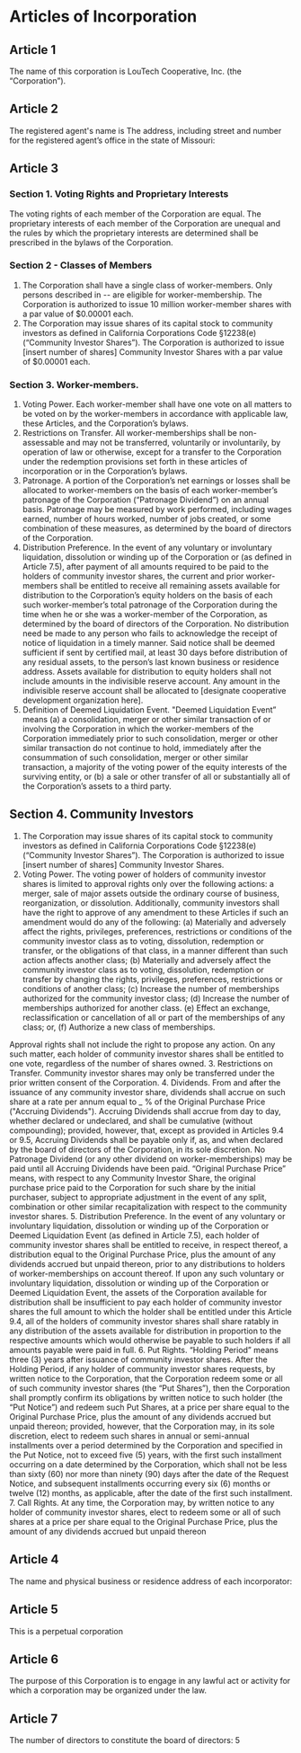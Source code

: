 # Articles of Incorporation

## Article 1
The name of this corporation is LouTech Cooperative, Inc. (the “Corporation”).

## Article 2
The registered agent's name is 
The address, including street and number for the registered agent’s office in the state of Missouri:

## Article 3
### Section 1. Voting Rights and Proprietary Interests
The voting rights of each member of the Corporation are equal. The proprietary interests of each member of the Corporation are unequal and the rules by which the proprietary interests are determined shall be prescribed in the bylaws of the Corporation.

### Section 2 - Classes of Members
1. The Corporation shall have a single class of worker-members. Only persons described in -- are eligible for worker-membership. The Corporation is authorized to issue 10 million worker-member shares with a par value of $0.00001 each.
2. The Corporation may issue shares of its capital stock to community investors as defined in California Corporations Code §12238(e) (“Community Investor Shares”). The Corporation is authorized to issue [insert number of shares] Community Investor Shares with a par value of $0.00001 each.

### Section 3. Worker-members. 
1. Voting Power. Each worker-member shall have one vote on all matters to be voted on by the worker-members in accordance with applicable law, these Articles, and the Corporation’s bylaws.
2. Restrictions on Transfer. All worker-memberships shall be non-assessable and may not be transferred, voluntarily or involuntarily, by operation of law or otherwise, except for a transfer to the Corporation under the redemption provisions set forth in these articles of incorporation or in the Corporation’s bylaws.
3. Patronage. A portion of the Corporation’s net earnings or losses shall be allocated to worker-members on the basis of each worker-member’s patronage of the Corporation (“Patronage Dividend”) on an annual basis. Patronage may be measured by work performed, including wages earned, number of hours worked, number of jobs created, or some combination of these measures, as determined by the board of directors of the Corporation. 
4. Distribution Preference. In the event of any voluntary or involuntary liquidation, dissolution or winding up of the Corporation or (as defined in Article 7.5), after payment of all amounts required to be paid to the holders of community investor shares, the current and prior  worker-members shall be entitled to receive all remaining assets available for distribution to the Corporation’s equity holders on the basis of each such worker-member’s total patronage of the Corporation during the time when he or she was a worker-member of the Corporation, as determined by the board of directors of the Corporation. No distribution need be made to any person who fails to acknowledge the receipt of notice of liquidation in a timely manner. Said notice shall be deemed sufficient if sent by certified mail, at least 30 days before distribution of any residual assets, to the person’s last known business or residence address. Assets available for distribution to equity holders shall not include amounts in the indivisible reserve account. Any amount in the indivisible reserve account shall be allocated to [designate cooperative development organization here]. 
5. Definition of Deemed Liquidation Event. "Deemed Liquidation Event” means (a) a consolidation, merger or other similar transaction of or involving the Corporation in which  the  worker-members of the Corporation  immediately  prior to such consolidation, merger or other similar transaction do not continue to hold, immediately after the consummation of such consolidation, merger or other similar transaction, a majority of  the voting power  of the equity  interests of the surviving entity, or (b) a sale or other transfer of all or substantially all of the Corporation’s assets to a third party.

## Section 4. Community Investors
1. The Corporation may issue shares of its capital stock to community investors as defined in California Corporations Code §12238(e) (“Community Investor Shares”). The Corporation is authorized to issue [insert number of shares] Community Investor Shares. 
2. Voting Power. The voting power of holders of community investor shares is limited to approval rights only over the following actions: a merger, sale of major assets outside the ordinary course of business, reorganization, or dissolution. Additionally, community investors shall have the right to approve of any amendment to these Articles if such an amendment would do any of the following: 
(a) Materially and adversely affect the rights, privileges, preferences, restrictions or conditions of the community investor class as to voting, dissolution, redemption or transfer, or the obligations of that class, in a manner different than such action affects another class; 
(b) Materially and adversely affect the community investor class as to voting, dissolution, redemption or transfer by changing the rights, privileges, preferences, restrictions or conditions of another class; 
(c) Increase the number of memberships authorized for the community investor class; 
(d) Increase the number of memberships authorized for another class. 
(e) Effect an exchange, reclassification or cancellation of all or part of the memberships of any class; or, 
(f) Authorize a new class of memberships. 

Approval rights shall not include the right to propose any action. On any such matter, each holder of community investor shares shall be entitled to one vote, regardless of the number of shares owned. 
3. Restrictions on Transfer. Community investor shares may only be transferred under the prior written consent of the Corporation.
4. Dividends. From and after the issuance of any community investor share, dividends shall accrue on such share at a rate per annum equal to _ % of the Original Purchase Price ("Accruing Dividends"). Accruing Dividends shall accrue from day to day, whether declared or undeclared, and shall be cumulative (without compounding); provided, however, that, except as provided in Articles 9.4 or 9.5, Accruing Dividends shall be payable only if, as, and when declared by the board of directors of the Corporation, in its sole discretion. No Patronage Dividend (or any other dividend on worker-memberships) may be paid until all Accruing Dividends have been paid. “Original Purchase Price” means, with respect to any Community Investor Share, the original purchase price paid to the Corporation for such share by the initial purchaser, subject to appropriate adjustment in the event of any split, combination or other similar recapitalization with respect to the community investor shares.
5. Distribution Preference. In the event of any voluntary or involuntary liquidation, dissolution or winding up of the Corporation or Deemed Liquidation Event (as defined in Article 7.5), each holder of community investor shares shall be entitled to receive, in respect thereof, a distribution equal to the Original Purchase Price, plus the amount of any dividends accrued but unpaid thereon, prior to any distributions to holders of worker-memberships on account thereof.  If upon any such voluntary or involuntary liquidation, dissolution or winding up of the Corporation or Deemed Liquidation Event, the assets of the Corporation available for distribution shall be insufficient to pay each holder of community investor shares the full amount to which the holder shall be entitled under this Article 9.4, all of the holders of community investor shares shall share ratably in any distribution of the assets available for distribution in proportion to the respective amounts which would otherwise be payable to such holders if all amounts payable were paid in full.
6. Put Rights. “Holding Period” means three (3) years after issuance of community investor shares. After the Holding Period, if any holder of community investor shares requests, by written notice to the Corporation, that the Corporation redeem some or all of such community investor shares (the “Put Shares”), then the Corporation shall promptly confirm its obligations by written notice to such holder (the “Put Notice”) and redeem such Put Shares, at a price per share equal to the Original Purchase Price, plus the amount of any dividends accrued but unpaid thereon; provided, however, that the Corporation may, in its sole discretion, elect to redeem such shares in annual or semi-annual installments over a period determined by the Corporation and specified in the Put Notice, not to exceed five (5) years, with the first such installment occurring on a date determined by the Corporation, which shall not be less than sixty (60) nor more than ninety (90) days after the date of the Request Notice, and subsequent installments occurring every six (6) months or twelve (12) months, as applicable, after the date of the first such installment. 
7. Call Rights. At any time, the Corporation may, by written notice to any holder of community investor shares, elect to redeem some or all of such shares at a price per share equal to the Original Purchase Price, plus the amount of any dividends accrued but unpaid thereon

## Article 4
The name and physical business or residence address of each incorporator:

## Article 5
This is a perpetual corporation

## Article 6
The purpose of this Corporation is to engage in any lawful act or activity for which a corporation may be organized under the law.

## Article 7
The number of directors to constitute the board of directors: 5

